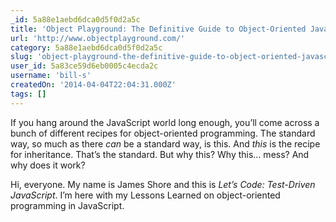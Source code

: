 ```yaml
---
_id: 5a88e1aebd6dca0d5f0d2a5c
title: 'Object Playground: The Definitive Guide to Object-Oriented JavaScript'
url: 'http://www.objectplayground.com/'
category: 5a88e1aebd6dca0d5f0d2a5c
slug: 'object-playground-the-definitive-guide-to-object-oriented-javascript'
user_id: 5a83ce59d6eb0005c4ecda2c
username: 'bill-s'
createdOn: '2014-04-04T22:04:31.000Z'
tags: []
---
```


If you hang around the JavaScript world long enough, you’ll come across a bunch of different recipes for object-oriented programming. The standard way, so much as there <em>can</em> be a standard way, is this. And <em>this</em> is the recipe for inheritance. That’s the standard. But why this? Why this… mess? And why does it work?

Hi, everyone. My name is James Shore and this is <cite>Let’s Code: Test-Driven JavaScript</cite>. I’m here with my Lessons Learned on object-oriented programming in JavaScript.
